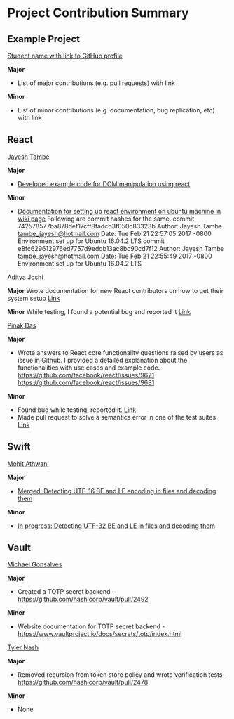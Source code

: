 # Project Contribution Summary

## Example Project

[Student name with link to GitHub profile](https://github.com/kbuffardi)

**Major**

* List of major contributions (e.g. pull requests) with link

**Minor**

* List of minor contributions (e.g. documentation, bug replication, etc) with link


## React
[Jayesh Tambe](https://github.com/jtambe)

**Major**

* [Developed example code for DOM manipulation using react](https://github.com/facebook/react/pull/9683)

**Minor**

* [Documentation for setting up react environment on ubuntu machine in wiki page](https://github.com/facebook/react/wiki)
Following are commit hashes for the same.
commit 742578577ba878def17cff8fadcb3f050c83323b
Author: Jayesh Tambe <tambe_jayesh@hotmail.com>
Date:   Tue Feb 21 22:57:05 2017 -0800
    Environment set up for Ubuntu 16.04.2 LTS
commit e8fc629612976ed7757d9eddb13ac8bc90cd7f12
Author: Jayesh Tambe <tambe_jayesh@hotmail.com>
Date:   Tue Feb 21 22:55:49 2017 -0800
    Environment set up for Ubuntu 16.04.2 LTS


[Aditya Joshi](https://github.com/amjoshi91)

**Major**
Wrote documentation for new React contributors on how to get their system setup
[Link](https://github.com/facebook/react/pull/9444)

**Minor**
While testing, I found a potential bug and reported it
[Link](https://github.com/facebook/react/issues/9564)


[Pinak Das](https://github.com/pinakdas163)

**Major**
* Wrote answers to React core functionality questions raised by users as issue in Github. I provided a detailed explanation about the functionalities
with use cases and example code.  
https://github.com/facebook/react/issues/9621  
https://github.com/facebook/react/issues/9681

**Minor**
* Found bug while testing, reported it.
[Link](https://github.com/facebook/react/issues/9025)  
* Made pull request to solve a semantics error in one of the test suites
[Link](https://github.com/facebook/react/pull/9200)

## Swift
[Mohit Athwani](https://github.com/mohitathwani)

**Major**

* [Merged: Detecting UTF-16 BE and LE encoding in files and decoding them](https://github.com/apple/swift-corelibs-foundation/pull/893)

**Minor**

* [In progress: Detecting UTF-32 BE and LE in files and decoding them](https://github.com/apple/swift-corelibs-foundation/pull/928)

## Vault

[Michael Gonsalves](https://github.com/mymercurialsky)

**Major**

* Created a TOTP secret backend - https://github.com/hashicorp/vault/pull/2492

**Minor**

* Website documentation for TOTP secret backend - https://www.vaultproject.io/docs/secrets/totp/index.html

[Tyler Nash](https://github.com/lemondrank)

**Major**

* Removed recursion from token store policy and wrote verification tests - https://github.com/hashicorp/vault/pull/2478

**Minor**

* None

